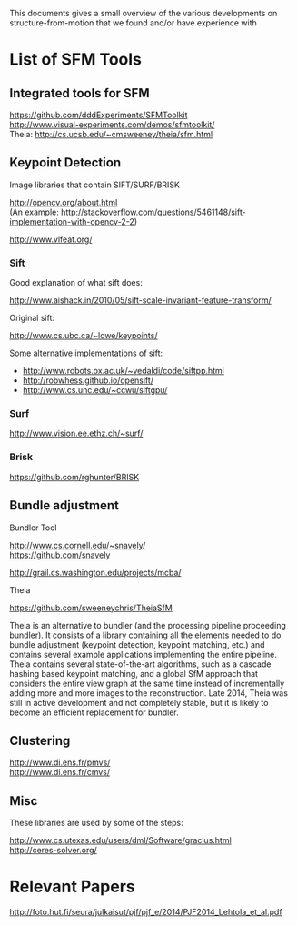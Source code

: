 This documents gives a small overview of the various developments on structure-from-motion that we found and/or have experience with

List of SFM Tools
=================

Integrated tools for SFM
------------------------

https://github.com/dddExperiments/SFMToolkit  
http://www.visual-experiments.com/demos/sfmtoolkit/  
Theia: http://cs.ucsb.edu/~cmsweeney/theia/sfm.html  

Keypoint Detection
------------------------

Image libraries that contain SIFT/SURF/BRISK

http://opencv.org/about.html  
(An example:  http://stackoverflow.com/questions/5461148/sift-implementation-with-opencv-2-2)

http://www.vlfeat.org/

### Sift

Good explanation of what sift does:

http://www.aishack.in/2010/05/sift-scale-invariant-feature-transform/  

Original sift:

http://www.cs.ubc.ca/~lowe/keypoints/  

Some alternative implementations of sift:

* http://www.robots.ox.ac.uk/~vedaldi/code/siftpp.html
* http://robwhess.github.io/opensift/
* http://www.cs.unc.edu/~ccwu/siftgpu/

### Surf

http://www.vision.ee.ethz.ch/~surf/

### Brisk

https://github.com/rghunter/BRISK

Bundle adjustment
-----------------

Bundler Tool  

http://www.cs.cornell.edu/~snavely/  
https://github.com/snavely  

http://grail.cs.washington.edu/projects/mcba/  


Theia 

https://github.com/sweeneychris/TheiaSfM

Theia is an alternative to bundler (and the processing pipeline proceeding bundler). 
It consists of a library containing all the elements needed to do bundle adjustment
(keypoint detection, keypoint matching, etc.) and contains several example applications 
implementing the entire pipeline. Theia contains several state-of-the-art algorithms, 
such as a cascade hashing based keypoint matching, and a global SfM approach that 
considers the entire view graph at the same time instead of incrementally adding 
more and more images to the reconstruction. Late 2014, Theia was still in active 
development and not completely stable, but it is likely to become an efficient 
replacement for bundler. 

Clustering
----------

http://www.di.ens.fr/pmvs/  
http://www.di.ens.fr/cmvs/  

Misc
----

These libraries are used by some of the steps:

http://www.cs.utexas.edu/users/dml/Software/graclus.html  
http://ceres-solver.org/  


Relevant Papers
===============

http://foto.hut.fi/seura/julkaisut/pjf/pjf_e/2014/PJF2014_Lehtola_et_al.pdf

